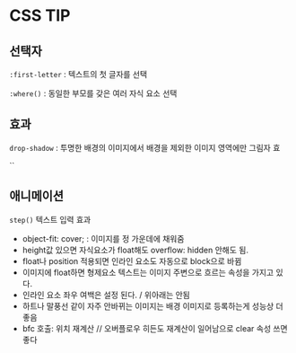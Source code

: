 # CSS TIP

##

##

##

## 선택자

`:first-letter` : 텍스트의 첫 글자를 선택

`:where()` : 동일한 부모를 갖은 여러 자식 요소 선택



## 효과 <a href="#36fa" id="36fa"></a>

`drop-shadow` : 투명한 배경의 이미지에서 배경을 제외한 이미지 영역에만 그림자 효

``



## 애니메이션

`step()` 텍스트 입력 효과





* object-fit: cover; : 이미지를 정 가운데에 채워줌
* height값 있으면 자식요소가 float해도 overflow: hidden 안해도 됨.
* float나 position 적용되면 인라인 요소도 자동으로 block으로 바뀜
* 이미지에 float하면 형제요소 텍스트는 이미지 주변으로 흐르는 속성을 가지고 있다.
* 인라인 요소 좌우 여백은 설정 된다. / 위아래는 안됨
* 하트나 말풍선 같이 자주 안바뀌는 이미지는 배경 이미지로 등록하는게 성능상 더 좋음
* bfc 호출: 위치 재계산 // 오버플로우 히든도 재계산이 일어남으로 clear 속성 쓰면 좋다
